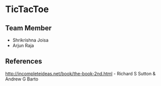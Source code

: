 # TicTacToe

## Team Member

* Shrikrishna Joisa
* Arjun Raja


## References
http://incompleteideas.net/book/the-book-2nd.html - Richard S Sutton & Andrew G Barto
